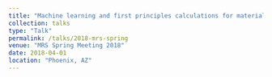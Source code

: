 ```yaml
---
title: "Machine learning and first principles calculations for materials discovery"
collection: talks
type: "Talk"
permalink: /talks/2018-mrs-spring
venue: "MRS Spring Meeting 2018"
date: 2018-04-01
location: "Phoenix, AZ"
---
```


